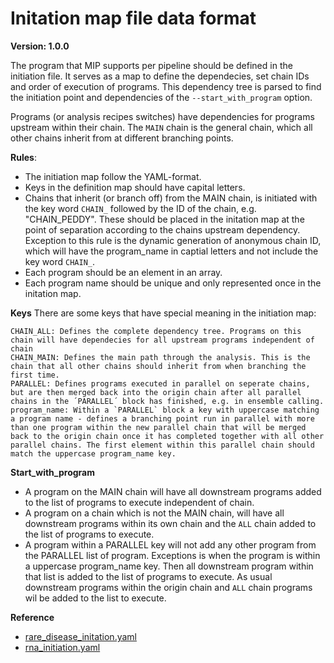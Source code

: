 # Initation map file data format

**Version: 1.0.0**

The program that MIP supports per pipeline should be defined in the initiation file. It serves as a map to define the dependecies, set chain IDs and order of execution of programs. This dependency tree is parsed to find the initiation point and dependencies of the `--start_with_program` option.

Programs (or analysis recipes switches) have dependencies for programs upstream within their chain. The `MAIN` chain is the general chain, which all other chains inherit from at different branching points. 

**Rules**:
- The initiation map follow the YAML-format.
- Keys in the definition map should have capital letters.
- Chains that inherit (or branch off) from the MAIN chain, is initiated with the key word `CHAIN_` followed by the ID of the chain, e.g. "CHAIN_PEDDY". These should be placed in the initation map at the point of separation according to the chains upstream dependency. Exception to this rule is the dynamic generation of anonymous chain ID, which will have the program_name in captial letters and not include the key word `CHAIN_`.
- Each program should be an element in an array.
- Each program name should be unique and only represented once in the initation map.

**Keys**
There are some keys that have special meaning in the initiation map:
```
CHAIN_ALL: Defines the complete dependency tree. Programs on this chain will have dependecies for all upstream programs independent of chain 
CHAIN_MAIN: Defines the main path through the analysis. This is the chain that all other chains should inherit from when branching the first time.
PARALLEL: Defines programs executed in parallel on seperate chains, but are then merged back into the origin chain after all parallel chains in the ´PARALLEL´ block has finished, e.g. in ensemble calling.
program_name: Within a `PARALLEL` block a key with uppercase matching a program name - defines a branching point run in parallel with more than one program within the new parallel chain that will be merged back to the origin chain once it has completed together with all other parallel chains. The first element within this parallel chain should match the uppercase program_name key. 
```

**Start_with_program**
- A program on the MAIN chain will have all downstream programs added to the list of programs to execute independent of chain.
- A program on a chain which is not the MAIN chain, will have all downstream programs within its own chain and the `ALL` chain added to the list of programs to execute.
- A program within a PARALLEL key will not add any other program from the PARALLEL list of program. Exceptions is when the program is within a uppercase program_name key. Then all downstream program within that list is added to the list of programs to execute. As usual downstream programs within the origin chain and `ALL` chain programs wil be added to the list to execute. 

**Reference**
- [rare_disease_initation.yaml](https://github.com/Clinical-Genomics/MIP/blob/develop/definitions/rare_disease_initiation.yaml)
- [rna_initiation.yaml](https://github.com/Clinical-Genomics/MIP/blob/develop/definitions/rna_initiation.yaml)


